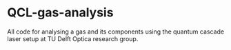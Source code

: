 QCL-gas-analysis
================

All code for analysing a gas and its components using the quantum cascade laser setup at TU Delft Optica research group.
